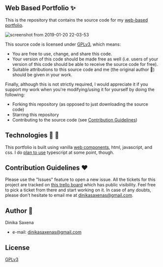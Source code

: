 ## Web Based Portfolio :sparkles:

This is the repository that contains the source code for my [web-based portfolio](https://dinika.github.io/personal-website/).

![screenshot from 2019-01-20 22-03-53](https://user-images.githubusercontent.com/11242410/51442285-749b0500-1d01-11e9-82fa-902b32cd00d3.png)

This source code is licensed under [GPLv3](https://www.gnu.org/licenses/gpl-3.0.en.html), which means:

* You are free to use, change, and share this code.
* Your version of this code should be made free as well (i.e. users of your version of this code should be able to receive the source code for free).
* Suitable attributions to this source code and me (the original author :angel:) should be given in your work.

Finally, although this is not strictly required, I would appreciate it if you support my work when you're modifying/using it for yourself by doing the following:

* Forking this repository (as opposed to just downloading the source code)
* Starring this repository
* Contributing  to the source code (see [Contribution Guidelines](#contribution-guidelines-hearts))


## Technologies :hammer: :wrench:

This portfolio is built using vanilla [web components](https://developer.mozilla.org/en-US/docs/Web/Web_Components), html, javascript, and css.
I do [plan to use](https://trello.com/c/nbQoVesr/14-add-typescript-support) typescript at some point, though.


## Contribution Guidelines :hearts:

Please use the "Issues" feature to open a new issue.
All the tickets for this project are tracked on [this trello board](https://trello.com/b/rbgAUrPd/portfolio) which has public visibility. Feel free to pick a ticket from there and start working on it. In case of any doubts, please don't hesitate to email me at dinikasaxenas@gmail.com.

## Author :princess:

Dinika Saxena

- e-mail: dinikasaxenas@gmail.com

## License

[GPLv3](https://www.gnu.org/licenses/gpl-3.0.en.html)
